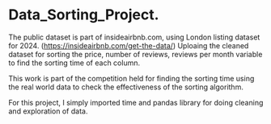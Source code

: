 # Data_Sorting_Project.

The public dataset is part of insideairbnb.com, using London listing dataset for 2024.  (https://insideairbnb.com/get-the-data/)
Uploaing the cleaned dataset for sorting the price, number of reviews, reviews per month variable to find the sorting time of each column.

This work is part of the competition held for finding the sorting time using the real world data to check the effectiveness of the sorting algorithm.

For this project, I simply imported time and pandas library for doing cleaning and exploration of data.
